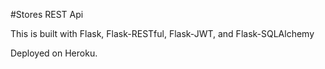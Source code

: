 #Stores REST Api

This is built with Flask, Flask-RESTful, Flask-JWT, and Flask-SQLAlchemy

Deployed on Heroku.
